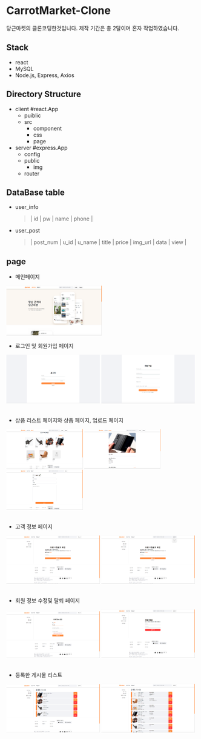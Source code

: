 # CarrotMarket-Clone
당근마켓의 클론코딩한것입니다. 제작 기간은 총 2달이며 혼자 작업하였습니다.

## Stack
* react
* MySQL
* Node.js, Express, Axios

## Directory Structure
* client   #react.App
  * puiblic
  * src
    * component
    * css
    * page
* server  #express.App
  * config
  * public
    * img
  * router

## DataBase table
* user_info
  > | id |
  > pw |
  > name |
  > phone |
* user_post
  > | post_num |
  > u_id |
  > u_name |
  > title |
  > price |
  > img_url |
  > data |
  > view |

## page
* 메인페이지



<img src="/client/public/img/page1.png" width="50%" height="40%"></img>
<br/>

* 로그인 및 회원가입 페이지
<div>
  <img src="/client/public/img/page4.png" width="49%" height="40%"></img>
  <img src="/client/public/img/page5.png" width="49%" height="40%"></img>
</div>
<br/>

* 상품 리스트 페이지와 상품 페이지, 업로드 페이지
<div>
  <img src="/client/public/img/page2.png" width="40%" height="30%"></img>
  <img src="/client/public/img/page3.png" width="40%" height="30%"></img>
  <img src="/client/public/img/page11.png" width="40%" height="30%"></img>
</div>
<br/>

* 고객 정보 페이지
<div>
  <img src="/client/public/img/page10.png" width="49%" height="40%" title="일반 고객이 보는 페이지"></img>
  <img src="/client/public/img/page6.png" width="49%" height="40%" title="관리자가 보는 페이지"></img>
</div>
<br/>

* 회원 정보 수정및 탈퇴 페이지
<div>
  <img src="/client/public/img/page12.png" width="49%" height="40%"></img>
  <img src="/client/public/img/page7.png" width="49%" height="40%"></img>
</div>
<br/>

* 등록한 게시물 리스트
<div>
  <img src="/client/public/img/page8.png" width="49%" height="40%" title="일반 고객의 리스트"></img>
  <img src="/client/public/img/page9.png" width="49%" height="40%" title="관리자의 리스트"></img>
</div>
<br/>
